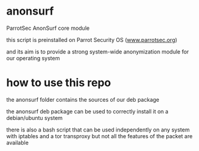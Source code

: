 anonsurf
========

ParrotSec AnonSurf core module


this script is preinstalled on Parrot Security OS (www.parrotsec.org)

and its aim is to provide a strong system-wide anonymization module for our operating system



how to use this repo
========

the anonsurf folder contains the sources of our deb package


the anonsurf deb package can be used to correctly install it on a debian/ubuntu system




there is also a bash script that can be used independently on any system with iptables and a tor transproxy
but not all the features of the packet are available
